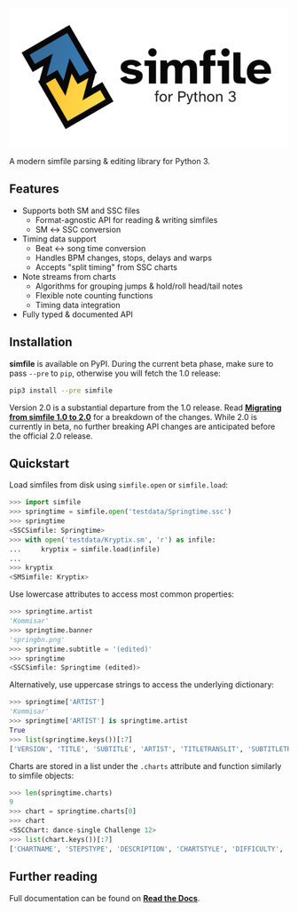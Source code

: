 ![simfile - for Python 3](docs/source/_static/simfile-600.png?raw=true)

A modern simfile parsing & editing library for Python 3.

## Features

* Supports both SM and SSC files
  - Format-agnostic API for reading & writing simfiles
  - SM ↔︎ SSC conversion
* Timing data support
  - Beat ↔︎ song time conversion
  - Handles BPM changes, stops, delays and warps
  - Accepts "split timing" from SSC charts
* Note streams from charts
  - Algorithms for grouping jumps & hold/roll head/tail notes
  - Flexible note counting functions
  - Timing data integration
* Fully typed & documented API

## Installation

**simfile** is available on PyPI. During the current beta phase, make sure to pass `--pre` to `pip`, otherwise you will fetch the 1.0 release:

```bash
pip3 install --pre simfile
```

Version 2.0 is a substantial departure from the 1.0 release. Read **[Migrating from simfile 1.0 to 2.0](https://simfile.readthedocs.io/en/latest/migrating.html)** for a breakdown of the changes. While 2.0 is currently in beta, no further breaking API changes are anticipated before the official 2.0 release.

## Quickstart

Load simfiles from disk using `simfile.open` or `simfile.load`:

```python
>>> import simfile
>>> springtime = simfile.open('testdata/Springtime.ssc')
>>> springtime
<SSCSimfile: Springtime>
>>> with open('testdata/Kryptix.sm', 'r') as infile:
...     kryptix = simfile.load(infile)
...
>>> kryptix
<SMSimfile: Kryptix>
```

Use lowercase attributes to access most common properties:

```python
>>> springtime.artist
'Kommisar'
>>> springtime.banner
'springbn.png'
>>> springtime.subtitle = '(edited)'
>>> springtime
<SSCSimfile: Springtime (edited)>
```

Alternatively, use uppercase strings to access the underlying dictionary:

```python
>>> springtime['ARTIST']
'Kommisar'
>>> springtime['ARTIST'] is springtime.artist
True
>>> list(springtime.keys())[:7]
['VERSION', 'TITLE', 'SUBTITLE', 'ARTIST', 'TITLETRANSLIT', 'SUBTITLETRANSLIT', 'ARTISTTRANSLIT']
```

Charts are stored in a list under the `.charts` attribute and function similarly to simfile objects:

```python
>>> len(springtime.charts)
9
>>> chart = springtime.charts[0]
>>> chart
<SSCChart: dance-single Challenge 12>
>>> list(chart.keys())[:7]
['CHARTNAME', 'STEPSTYPE', 'DESCRIPTION', 'CHARTSTYLE', 'DIFFICULTY', 'METER', 'RADARVALUES']
```

## Further reading

Full documentation can be found on **[Read the Docs](https://simfile.readthedocs.io/en/latest/)**.
